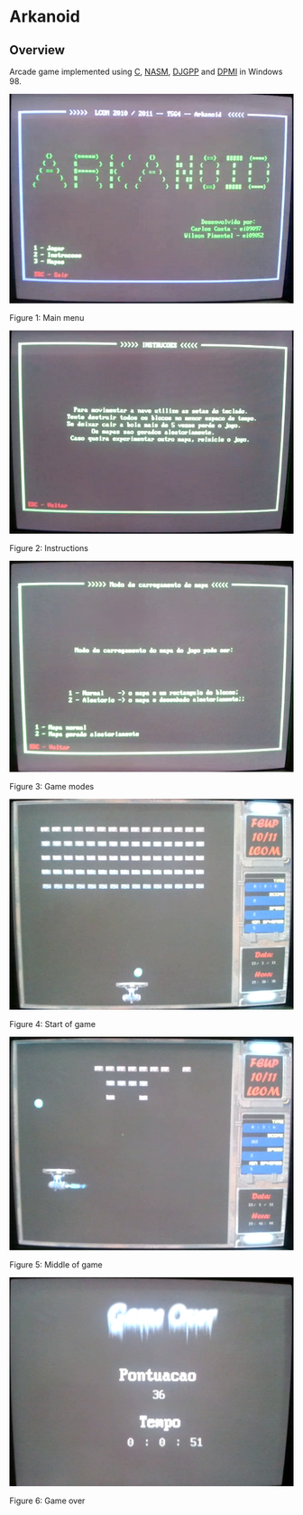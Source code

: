 Arkanoid
==================


## Overview

Arcade game implemented using [C](http://www.open-std.org/jtc1/sc22/wg14/), [NASM](http://www.nasm.us/), [DJGPP](http://www.delorie.com/djgpp/) and [DPMI](http://www.delorie.com/djgpp/doc/dpmi/) in Windows 98.


![Main menu](docs/Main-menu.png "Main menu")

Figure 1: Main menu


![Instructions](docs/Instructions.png "Instructions")

Figure 2: Instructions


![Game modes](docs/Game-mode.png "Game modes")

Figure 3: Game modes


![Game start](docs/Game-start.png "Game start")

Figure 4: Start of game


![Middle of game](docs/Game-middle.png "Middle of game")

Figure 5: Middle of game


![Game over](docs/Game-over.png "Game over")

Figure 6: Game over
